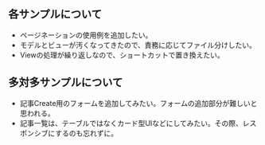 ## 各サンプルについて
* ページネーションの使用例を追加したい。
* モデルとビューが汚くなってきたので、責務に応じてファイル分けしたい。
* Viewの処理が繰り返しなので、ショートカットで置き換えたい。

## 多対多サンプルについて
* 記事Create用のフォームを追加してみたい。フォームの追加部分が難しいと思われる。
* 記事一覧は、テーブルではなくカード型UIなどにしてみたい。その際、レスポンシブにするのも忘れずに。

